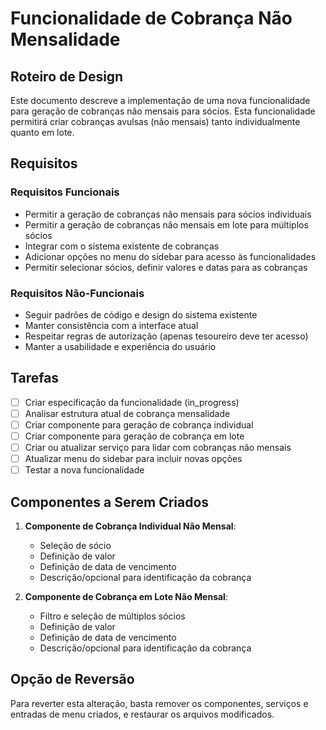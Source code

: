# Funcionalidade de Cobrança Não Mensalidade

## Roteiro de Design

Este documento descreve a implementação de uma nova funcionalidade para geração de cobranças não mensais para sócios. Esta funcionalidade permitirá criar cobranças avulsas (não mensais) tanto individualmente quanto em lote.

## Requisitos

### Requisitos Funcionais
- Permitir a geração de cobranças não mensais para sócios individuais
- Permitir a geração de cobranças não mensais em lote para múltiplos sócios
- Integrar com o sistema existente de cobranças
- Adicionar opções no menu do sidebar para acesso às funcionalidades
- Permitir selecionar sócios, definir valores e datas para as cobranças

### Requisitos Não-Funcionais
- Seguir padrões de código e design do sistema existente
- Manter consistência com a interface atual
- Respeitar regras de autorização (apenas tesoureiro deve ter acesso)
- Manter a usabilidade e experiência do usuário

## Tarefas

- [ ] Criar especificação da funcionalidade (in_progress)
- [ ] Analisar estrutura atual de cobrança mensalidade
- [ ] Criar componente para geração de cobrança individual
- [ ] Criar componente para geração de cobrança em lote
- [ ] Criar ou atualizar serviço para lidar com cobranças não mensais
- [ ] Atualizar menu do sidebar para incluir novas opções
- [ ] Testar a nova funcionalidade

## Componentes a Serem Criados

1. **Componente de Cobrança Individual Não Mensal**:
   - Seleção de sócio
   - Definição de valor
   - Definição de data de vencimento
   - Descrição/opcional para identificação da cobrança

2. **Componente de Cobrança em Lote Não Mensal**:
   - Filtro e seleção de múltiplos sócios
   - Definição de valor
   - Definição de data de vencimento
   - Descrição/opcional para identificação da cobrança

## Opção de Reversão

Para reverter esta alteração, basta remover os componentes, serviços e entradas de menu criados, e restaurar os arquivos modificados.